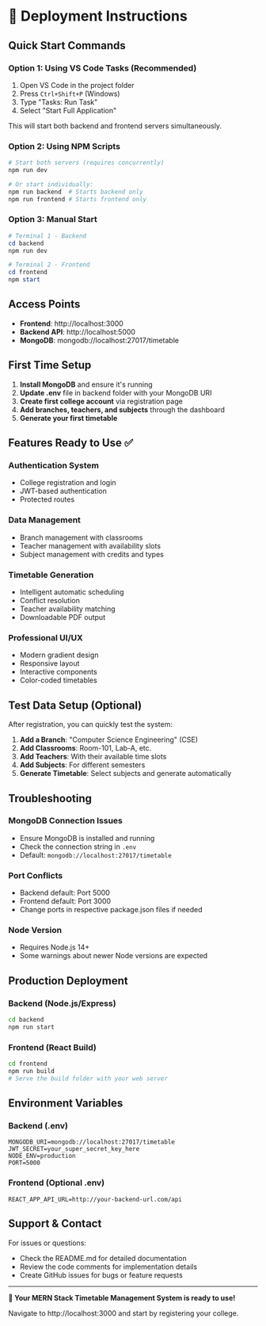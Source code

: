 # 🚀 Deployment Instructions

## Quick Start Commands

### Option 1: Using VS Code Tasks (Recommended)
1. Open VS Code in the project folder
2. Press `Ctrl+Shift+P` (Windows) 
3. Type "Tasks: Run Task"
4. Select "Start Full Application"

This will start both backend and frontend servers simultaneously.

### Option 2: Using NPM Scripts
```powershell
# Start both servers (requires concurrently)
npm run dev

# Or start individually:
npm run backend  # Starts backend only
npm run frontend # Starts frontend only
```

### Option 3: Manual Start
```powershell
# Terminal 1 - Backend
cd backend
npm run dev

# Terminal 2 - Frontend  
cd frontend
npm start
```

## Access Points
- **Frontend**: http://localhost:3000
- **Backend API**: http://localhost:5000
- **MongoDB**: mongodb://localhost:27017/timetable

## First Time Setup
1. **Install MongoDB** and ensure it's running
2. **Update .env** file in backend folder with your MongoDB URI
3. **Create first college account** via registration page
4. **Add branches, teachers, and subjects** through the dashboard
5. **Generate your first timetable**

## Features Ready to Use ✅

### Authentication System
- College registration and login
- JWT-based authentication
- Protected routes

### Data Management  
- Branch management with classrooms
- Teacher management with availability slots
- Subject management with credits and types

### Timetable Generation
- Intelligent automatic scheduling
- Conflict resolution
- Teacher availability matching
- Downloadable PDF output

### Professional UI/UX
- Modern gradient design
- Responsive layout
- Interactive components
- Color-coded timetables

## Test Data Setup (Optional)

After registration, you can quickly test the system:

1. **Add a Branch**: "Computer Science Engineering" (CSE)
2. **Add Classrooms**: Room-101, Lab-A, etc.
3. **Add Teachers**: With their available time slots
4. **Add Subjects**: For different semesters
5. **Generate Timetable**: Select subjects and generate automatically

## Troubleshooting

### MongoDB Connection Issues
- Ensure MongoDB is installed and running
- Check the connection string in `.env`
- Default: `mongodb://localhost:27017/timetable`

### Port Conflicts
- Backend default: Port 5000
- Frontend default: Port 3000  
- Change ports in respective package.json files if needed

### Node Version
- Requires Node.js 14+ 
- Some warnings about newer Node versions are expected

## Production Deployment

### Backend (Node.js/Express)
```bash
cd backend
npm run start
```

### Frontend (React Build)
```bash
cd frontend  
npm run build
# Serve the build folder with your web server
```

## Environment Variables

### Backend (.env)
```env
MONGODB_URI=mongodb://localhost:27017/timetable
JWT_SECRET=your_super_secret_key_here
NODE_ENV=production
PORT=5000
```

### Frontend (Optional .env)
```env
REACT_APP_API_URL=http://your-backend-url.com/api
```

## Support & Contact

For issues or questions:
- Check the README.md for detailed documentation
- Review the code comments for implementation details
- Create GitHub issues for bugs or feature requests

---

**🎉 Your MERN Stack Timetable Management System is ready to use!**

Navigate to http://localhost:3000 and start by registering your college.
